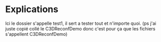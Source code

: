 # Explications

Ici le dossier s'appelle test1, il sert a tester tout et n'importe quoi. (ps j'ai juste copié collé le C3DReconfDemo donc c'est pour ça que les fichiers s'appellent C3DReconfDemo)